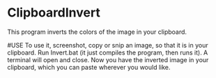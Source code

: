 # ClipboardInvert
This program inverts the colors of the image in your clipboard.

#USE
To use it, screenshot, copy or snip an image, so that it is in your clipboard.
Run Invert.bat (it just compiles the program, then runs it).
A terminal will open and close.
Now you have the inverted image in your clipboard, which you can paste wherever you would like.
